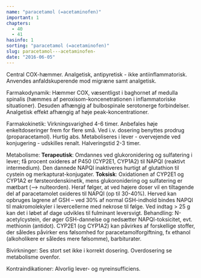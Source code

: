 ```yaml
---
name: "paracetamol (=acetaminofen)"
important: 1
chapters:
  - 40
  - 41
hasinfo: 1
sorting: "paracetamol (=acetaminofen)"
slug: paracetamol---acetaminofen-
date: "2016-06-05"
---
```


Central COX-hæmmer. Analgetisk, antipyretisk - ikke antiinflammatorisk. Anvendes
anfaldskuperende mod migræne samt analgetisk.

Farmakodynamik: Hæmmer COX, væsentligst i baghornet af medulla spinalis (hæmmes
af peroxisom-koncenetrationen i inflammatoriske situationer). Desuden afhængig
af bulbospinale serotonerge forbindelser. Analgetisk effekt afhængig af høje
peak-koncentrationer.

Farmakokinetik: Virkningsvarighed 4-6 timer. Anbefales høje enkeltdoseringer
frem for flere små. Ved i.v. dosering benyttes prodrug (proparacetamol). Hurtig
abs. Metaboliseres i lever - overvejende ved konjugering - udskilles renalt.
Halveringstid 2-3 timer.

Metabolisme: <b>Terapeutisk</b>: Omdannes ved glukoronidering og sulfatering i
lever; få procent oxideres af P450 (CYP2E1, CYP1A2) til NAPQI (reaktivt
intermedium). Den dannede NAPQI inaktiveres hurtigt af glutathion til cystein og
merkapturat-konjugater. <b>Toksisk</b>: Oxidationen af CYP2E1 og CYP1A2 er
førsteordenskinetik, mens glukoronidering og sulfatering er mætbart (-->
nulteorden). Heraf følger, at ved højere doser vil en tiltagende del af
paracetamolet oxideres til NAPQI (op til 30-40%). Herved kan opbruges lagrene af
GSH – ved 30% af normal GSH-indhold bindes NAPQI til makromolekyler i
levercellerne med nekrose til følge. Ved indtag > 25 g kan det i løbet af dage
udvikles til fulminant leversvigt. Behandling: N-acetylcystein, der øger
GSH-dannelse og nedsætter NAPQI-toksicitet, evt. methionin (antidot). CYP2E1 (og
CYP1A2) kan påvirkes af forskellige stoffer, der således påvirker ens følsomhed
for paracetamolforgiftning, fx ethanol (alkoholikere er således mere følsomme),
barbiturater.

Bivirkninger: Ses stort set ikke i korrekt dosering. Overdosering se metabolisme
ovenfor.

Kontraindikationer: Alvorlig lever- og nyreinsufficiens.
